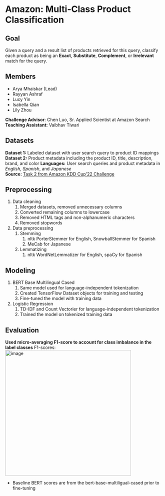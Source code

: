 # Amazon: Multi-Class Product Classification

## Goal
Given a query and a result list of products retrieved for this query, classify each product as being an **Exact**, **Substitute**, **Complement**, or **Irrelevant** match for the query.  

## Members
- Arya Mhaiskar (Lead)
- Rayyan Ashraf
- Lucy Yin
- Isabella Qian
- Lily Zhou

**Challenge Advisor**: Chen Luo, Sr. Applied Scientist at Amazon Search  
**Teaching Assistant:** Vaibhav Tiwari

## Datasets
**Dataset 1:** Labeled dataset with user search query to product ID mappings  
**Dataset 2:** Product metadata including the product ID, title, description, brand, and color
**Languages:** User search queries and product metadata in *English*, *Spanish*, and *Japanese*  
**Source:** [Task 2 from Amazon KDD Cup'22 Challenge](https://github.com/amazon-science/esci-data/tree/main)  

## Preprocessing
1. Data cleaning
    1. Merged datasets, removed unnecessary columns
    2. Converted remaining columns to lowercase
    3. Removed HTML tags and non-alphanumeric characters
    4. Removed stopwords
2. Data preprocessing
    1. Stemming
         1. nltk PorterStemmer for English, SnowballStemmer for Spanish
         2. MeCab for Japanese
    2. Lemmatizing
         1. nltk WordNetLemmatizer for English, spaCy for Spanish

## Modeling
1. BERT Base Multilingual Cased
     1. Same model used for language-independent tokenization
     2. Created TensorFlow Dataset objects for training and testing
     3. Fine-tuned the model with training data
2. Logistic Regression
     1. TD-IDF and Count Vectorier for language-independent tokenization
     2. Trained the model on tokenized training data

## Evaluation
**Used micro-averaging F1-score to account for class imbalance in the label classes**
F1-scores:
<img width="402" alt="image" src="https://github.com/amhaiskar0921/BTTAIAmazonProject/assets/43621944/b133af27-cef3-4861-81aa-2e9efbb543c7">
* Baseline BERT scores are from the bert-base-multiligual-cased prior to fine-tuning
